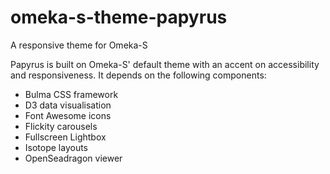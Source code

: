 # omeka-s-theme-papyrus
A responsive theme for Omeka-S

Papyrus is built on Omeka-S' default theme with an accent on accessibility and responsiveness.
It depends on the following components:
- Bulma CSS framework
- D3 data visualisation
- Font Awesome icons
- Flickity carousels
- Fullscreen Lightbox
- Isotope layouts
- OpenSeadragon viewer
